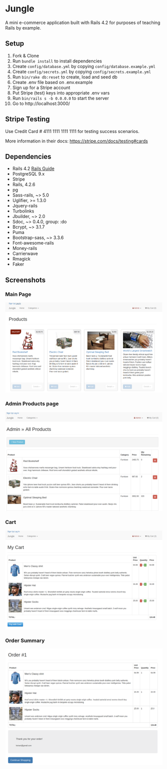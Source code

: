 # Jungle

A mini e-commerce application built with Rails 4.2 for purposes of teaching Rails by example.


## Setup

1. Fork & Clone
2. Run `bundle install` to install dependencies
3. Create `config/database.yml` by copying `config/database.example.yml`
4. Create `config/secrets.yml` by copying `config/secrets.example.yml`
5. Run `bin/rake db:reset` to create, load and seed db
6. Create .env file based on .env.example
7. Sign up for a Stripe account
8. Put Stripe (test) keys into appropriate .env vars
9. Run `bin/rails s -b 0.0.0.0` to start the server
10. Go to http://localhost:3000/

## Stripe Testing

Use Credit Card # 4111 1111 1111 1111 for testing success scenarios.

More information in their docs: <https://stripe.com/docs/testing#cards>

## Dependencies

* Rails 4.2 [Rails Guide](http://guides.rubyonrails.org/v4.2/)
* PostgreSQL 9.x
* Stripe
* Rails, 4.2.6
* pg
* Sass-rails, ~> 5.0
* Uglifier, >= 1.3.0
* Jquery-rails
* Turbolinks
* Jbuilder, ~> 2.0
* Sdoc, ~> 0.4.0, group: :do
* Bcrypt, ~> 3.1.7
* Puma
* Bootstrap-sass, ~> 3.3.6
* Font-awesome-rails
* Money-rails
* Carrierwave
* Rmagick
* Faker

## Screenshots

### Main Page
<img src=app/assets/images/main-page.png>

### Admin Products page
<img src=app/assets/images/admin-products.png>

### Cart
<img src=app/assets/images/cart.png>

### Order Summary
<img src=app/assets/images/order-summary.png>
